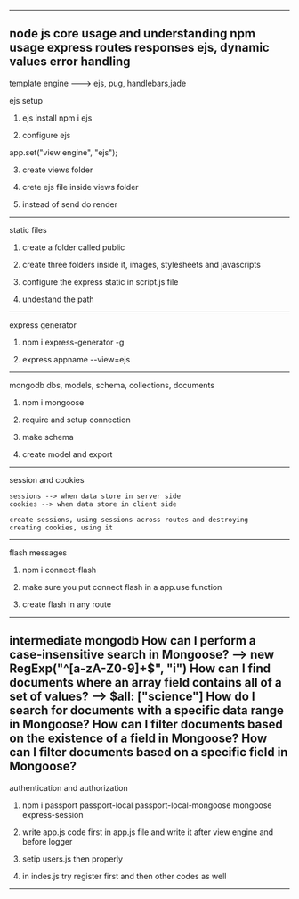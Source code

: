 -------------------------------
node js core usage and understanding
npm usage
express
routes
responses
ejs, dynamic values
error handling
-------------------------------
template engine ---> ejs, pug, handlebars,jade

ejs setup

1) ejs install
npm i ejs

2) configure ejs

app.set("view engine", "ejs");

3) create views folder

4) crete ejs file inside views folder

5) instead of send do render
---------------------------------
static files

1) create a folder called public

2) create three folders inside it, images, stylesheets and javascripts

3) configure the express static in script.js file

4) undestand the path
-----------------------------------
express generator

1) npm i express-generator -g

2) express appname --view=ejs
------------------------------
mongodb
    dbs, models, schema, collections, documents

1) npm i mongoose

2) require and setup connection

3) make schema

4) create model and export
-------------------------------
session and cookies

    sessions --> when data store in server side
    cookies --> when data store in client side

    create sessions, using sessions across routes and destroying
    creating cookies, using it
--------------------------------
flash messages

1) npm i connect-flash

2) make sure you put connect flash in a app.use function

3) create flash in any route
--------------------------------
intermediate mongodb
    How can I perform a case-insensitive search in Mongoose? --> new RegExp("^[a-zA-Z0-9]+$", "i")
    How can I find documents where an array field contains all of a set of values? --> $all: ["science"]
    How do I search for documents with a specific data range in Mongoose?
    How can I filter documents based on the existence of a field in Mongoose?
    How can I filter documents based on a specific field in Mongoose?
------------------------------------
authentication and authorization

1) npm i passport passport-local passport-local-mongoose mongoose express-session

2) write app.js code first in app.js file and write it after view engine and before logger

3) setip users.js then properly

4) in indes.js try register first and then other codes as well
------------------------------------